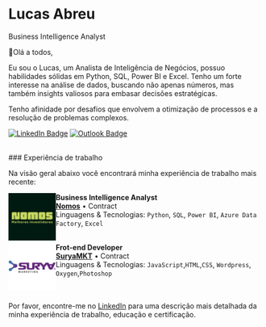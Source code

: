 # Lucas Abreu

Business Intelligence Analyst

👋Olá a todos,

Eu sou o Lucas, um Analista de Inteligência de Negócios, possuo habilidades sólidas em Python, SQL, Power BI e Excel. Tenho um forte interesse na análise de dados, buscando não apenas números, mas também insights valiosos para embasar decisões estratégicas.

Tenho afinidade por desafios que envolvem a otimização de processos e a resolução de problemas complexos.

[![LinkedIn Badge](https://img.shields.io/badge/LinkedIn-0077B5?style=for-the-badge&logo=linkedin&logoColor=white)](https://www.linkedin.com/in/lucas-dantas-abreu/)
[![Outlook Badge](https://img.shields.io/badge/Microsoft_Outlook-0078D4?style=for-the-badge&logo=microsoft-outlook&logoColor=white)](mailto:lucasdantasdabreu@outlook.com.br)

<br/>
### Experiência de trabalho

Na visão geral abaixo você encontrará minha experiência de trabalho mais recente:

[<img align="left" height="94px" width="94px" alt="Nomos" src="/nomos.jpg"/>](https://somosnomos.com.br/)

**Business Intelligence Analyst** \
[**Nomos**](https://somosnomos.com.br/) • Contract \
Linguagens & Tecnologias: `Python`, `SQL`, `Power BI`, `Azure Data Factory`, `Excel`\
<br/>

[<img align="left" height="94px" width="94px" alt="SuryaMkt" src="/suryamkt.jpg"/>](https://suryamkt.com.br/)

**Frot-end Developer** \
[**SuryaMKT**](https://suryamkt.com.br/) • Contract \
Linguagens & Tecnologias: `JavaScript`,`HTML`,`CSS`, `Wordpress`, `Oxygen`,`Photoshop`\
<br/>
<br/>

Por favor, encontre-me no [LinkedIn](https://www.linkedin.com/in/lucas-dantas-abreu/) para uma descrição mais detalhada da minha experiência de trabalho, educação e certificação.
